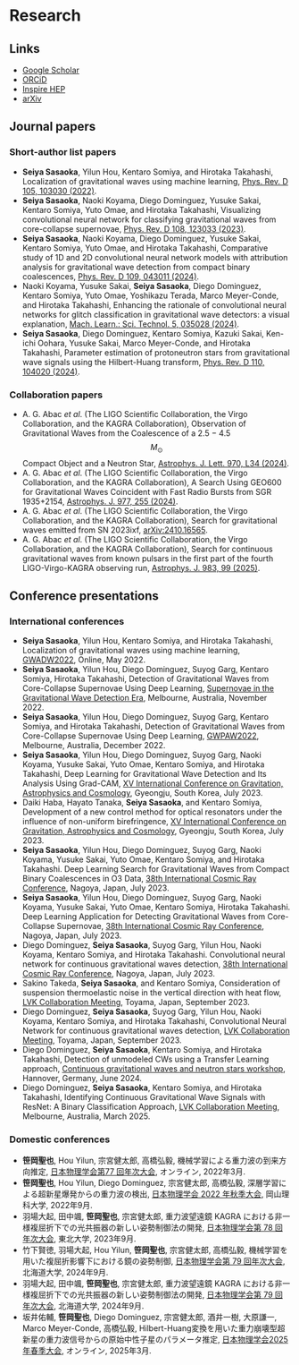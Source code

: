 # Research

## Links
- [Google Scholar](https://scholar.google.com/citations?user=8_zwUVkAAAAJ)
- [ORCiD](https://orcid.org/0000-0002-2155-8092)
- [Inspire HEP](https://inspirehep.net/authors/2038893)
- [arXiv](https://arxiv.org/search/?searchtype=author&query=Sasaoka%2C+S&order=-announced_date_first&size=50&abstracts=hide)

## Journal papers

### Short-author list papers

- **Seiya Sasaoka**, Yilun Hou, Kentaro Somiya, and Hirotaka Takahashi, Localization of gravitational waves using machine learning, [Phys. Rev. D 105, 103030 (2022)](https://doi.org/10.1103/PhysRevD.105.103030).
- **Seiya Sasaoka**, Naoki Koyama, Diego Dominguez, Yusuke Sakai, Kentaro Somiya, Yuto Omae, and Hirotaka Takahashi, Visualizing convolutional neural network for classifying gravitational waves from core-collapse supernovae, [Phys. Rev. D 108, 123033 (2023)](https://doi.org/10.1103/PhysRevD.108.123033).
- **Seiya Sasaoka**, Naoki Koyama, Diego Dominguez, Yusuke Sakai, Kentaro Somiya, Yuto Omae, and Hirotaka Takahashi, Comparative study of 1D and 2D convolutional neural network models with attribution analysis for gravitational wave detection from compact binary coalescences, [Phys. Rev.
D 109, 043011 (2024)](https://doi.org/10.1103/PhysRevD.109.043011).
- Naoki Koyama, Yusuke Sakai, **Seiya Sasaoka**, Diego Dominguez, Kentaro Somiya, Yuto Omae, Yoshikazu Terada, Marco Meyer-Conde, and Hirotaka Takahashi, Enhancing the rationale of convolutional neural networks for glitch classification in gravitational wave detectors: a visual explanation, [Mach. Learn.: Sci. Technol. 5, 035028 (2024)](https://doi.org/10.1088/2632-2153/ad6391).
- **Seiya Sasaoka**, Diego Dominguez, Kentaro Somiya, Kazuki Sakai, Ken-ichi Oohara, Yusuke Sakai, Marco Meyer-Conde, and Hirotaka Takahashi, Parameter estimation of protoneutron stars from gravitational wave signals using the Hilbert-Huang transform, [Phys. Rev. D 110, 104020 (2024)](https://doi.org/10.1103/PhysRevD.105.103030).

### Collaboration papers

- A. G. Abac *et al*. (The LIGO Scientific Collaboration, the Virgo Collaboration, and the KAGRA Collaboration), Observation of Gravitational Waves from the Coalescence of a 2.5 − 4.5 $$M_\odot$$ Compact Object and a Neutron Star, [Astrophys. J. Lett. 970, L34 (2024)](https://doi.org/10.3847/2041-8213/ad5beb).
- A. G. Abac *et al*. (The LIGO Scientific Collaboration, the Virgo Collaboration, and the KAGRA Collaboration), A Search Using GEO600 for Gravitational Waves Coincident with Fast Radio Bursts from SGR 1935+2154, [Astrophys. J. 977, 255 (2024)](https://doi.org/10.3847/1538-4357/ad8de0).
- A. G. Abac *et al*. (The LIGO Scientific Collaboration, the Virgo Collaboration, and the KAGRA Collaboration), Search for gravitational waves emitted from SN 2023ixf, [arXiv:2410.16565](https://doi.org/10.48550/arXiv.2410.16565).
- A. G. Abac *et al*. (The LIGO Scientific Collaboration, the Virgo Collaboration, and the KAGRA Collaboration), Search for continuous gravitational waves from known pulsars in the first part of the fourth LIGO-Virgo-KAGRA observing run, [Astrophys. J. 983, 99 (2025)](https://doi.org/10.3847/1538-4357/adb3a0).

## Conference presentations

### International conferences

- **Seiya Sasaoka**, Yilun Hou, Kentaro Somiya, and Hirotaka Takahashi, Localization of gravitational waves using machine learning, [GWADW2022](https://indico.icrr.u-tokyo.ac.jp/event/255/), Online, May 2022.
- **Seiya Sasaoka**, Yilun Hou, Diego Dominguez, Suyog Garg, Kentaro Somiya, Hirotaka Takahashi,
Detection of Gravitational Waves from Core-Collapse Supernovae Using Deep Learning, [Supernovae in the Gravitational Wave Detection Era](https://sites.google.com/monash.edu/supernova2022), Melbourne, Australia, November 2022.
- **Seiya Sasaoka**, Yilun Hou, Diego Dominguez, Suyog Garg, Kentaro Somiya, and Hirotaka Takahashi, Detection of Gravitational Waves from Core-Collapse Supernovae Using Deep Learning, [GWPAW2022](http://www.gwpaw2022.org/), Melbourne, Australia, December 2022.
- **Seiya Sasaoka**, Yilun Hou, Diego Dominguez, Suyog Garg, Naoki Koyama, Yusuke Sakai, Yuto Omae, Kentaro Somiya, and Hirotaka Takahashi, Deep Learning for Gravitational Wave Detection and Its Analysis Using Grad-CAM, [XV International Conference on Gravitation, Astrophysics and Cosmology](https://www.apctp.org/theme/d/html/activities/activities01_read-pop.php?id=1801), Gyeongju, South Korea, July 2023.
- Daiki Haba, Hayato Tanaka, **Seiya Sasaoka**, and Kentaro Somiya, Development of a new control method for optical resonators under the influence of non-uniform birefringence, [XV International Conference on Gravitation, Astrophysics and Cosmology](https://www.apctp.org/theme/d/html/activities/activities01_read-pop.php?id=1801), Gyeongju, South Korea, July 2023.
- **Seiya Sasaoka**, Yilun Hou, Diego Dominguez, Suyog Garg, Naoki Koyama, Yusuke Sakai, Yuto Omae, Kentaro Somiya, and Hirotaka Takahashi. Deep Learning Search for Gravitational Waves from Compact Binary Coalescences in O3 Data, [38th International Cosmic Ray Conference](https://www.icrc2023.org/), Nagoya, Japan, July 2023.
- **Seiya Sasaoka**, Yilun Hou, Diego Dominguez, Suyog Garg, Naoki Koyama, Yusuke Sakai, Yuto Omae, Kentaro Somiya, Hirotaka Takahashi. Deep Learning Application for Detecting Gravitational Waves from Core-Collapse Supernovae, [38th International Cosmic Ray Conference](https://www.icrc2023.org/), Nagoya, Japan, July 2023.
- Diego Dominguez, **Seiya Sasaoka**, Suyog Garg, Yilun Hou, Naoki Koyama, Kentaro Somiya, and Hirotaka Takahashi. Convolutional neural network for continuous gravitational waves detection, [38th International Cosmic Ray Conference](https://www.icrc2023.org/), Nagoya, Japan, July 2023.
- Sakino Takeda, **Seiya Sasaoka**, and Kentaro Somiya, Consideration of suspension thermoelastic noise in the vertical direction with heat flow, [LVK Collaboration Meeting](https://www.resceu.s.u-tokyo.ac.jp/symposium/LVK2023toyama/index.php), Toyama, Japan, September 2023.
- Diego Dominguez, **Seiya Sasaoka**, Suyog Garg, Yilun Hou, Naoki Koyama, Kentaro Somiya, and Hirotaka Takahashi, Convolutional Neural Network for continuous gravitational waves detection, [LVK Collaboration Meeting](https://www.resceu.s.u-tokyo.ac.jp/symposium/LVK2023toyama/index.php), Toyama, Japan, September 2023.
- Diego Dominguez, **Seiya Sasaoka**, Kentaro Somiya, and Hirotaka Takahashi, Detection of unmodeled CWs using a Transfer Learning approach, [Continuous gravitational waves and neutron stars workshop](https://plan.events.mpg.de/event/133/), Hannover, Germany, June 2024.
- Diego Dominguez, **Seiya Sasaoka**, Kentaro Somiya, and Hirotaka Takahashi, Identifying Continuous Gravitational Wave Signals with ResNet: A Binary Classification Approach, [LVK Collaboration Meeting](https://www.lvk2025melbourne.org/), Melbourne, Australia, March 2025.

### Domestic conferences

- **笹岡聖也**, Hou Yilun, 宗宮健太郎, 高橋弘毅, 機械学習による重力波の到来方向推定, [日本物理学会第77 回年次大会](https://onsite.gakkai-web.net/jps/jps_search/2022sp/index.html), オンライン, 2022年3月.
- **笹岡聖也**, Hou Yilun, Diego Dominguez, 宗宮健太郎, 高橋弘毅, 深層学習による超新星爆発からの重力波の検出, [日本物理学会 2022 年秋季大会](https://onsite.gakkai-web.net/jps/jps_search/2022au/index.html), 岡山理科大学, 2022年9月.
- 羽場大起, 田中颯, **笹岡聖也**, 宗宮健太郎, 重力波望遠鏡 KAGRA における非一様複屈折下での光共振器の新しい姿勢制御法の開発, [日本物理学会第 78 回年次大会](https://onsite.gakkai-web.net/jps/jps_search/2023au/index.html), 東北大学, 2023年9月.
- 竹下賢徳, 羽場大起, Hou Yilun, **笹岡聖也**, 宗宮健太郎, 高橋弘毅, 機械学習を用いた複屈折影響下における鏡の姿勢制御, [日本物理学会第 79 回年次大会](https://onsite.gakkai-web.net/jps/jps_search/2024au/index.html), 北海道大学, 2024年9月.
- 羽場大起, 田中颯, **笹岡聖也**, 宗宮健太郎, 重力波望遠鏡 KAGRA における非一様複屈折下での光共振器の新しい姿勢制御法の開発, [日本物理学会第 79 回年次大会](https://onsite.gakkai-web.net/jps/jps_search/2024au/index.html), 北海道大学, 2024年9月.
- 坂井佑輔, **笹岡聖也**, Diego Dominguez, 宗宮健太郎, 酒井一樹, 大原謙一, Marco Meyer-Conde, 高橋弘毅, Hilbert-Huang変換を用いた重力崩壊型超新星の重力波信号からの原始中性子星のパラメータ推定, [日本物理学会2025年春季大会](https://onsite.gakkai-web.net/jps/jps_search/2025sp/index.html), オンライン, 2025年3月.

